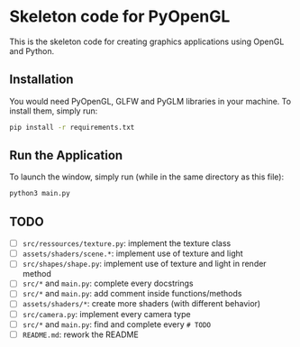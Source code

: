 # Skeleton code for PyOpenGL

This is the skeleton code for creating graphics applications using OpenGL and Python.


## Installation

You would need PyOpenGL, GLFW and PyGLM libraries in your machine. To install them, simply run:
```bash
pip install -r requirements.txt
```


## Run the Application

To launch the window, simply run (while in the same directory as this file):
```bash
python3 main.py
```


## TODO

- [ ] `src/ressources/texture.py`: implement the texture class
- [ ] `assets/shaders/scene.*`: implement use of texture and light
- [ ] `src/shapes/shape.py`: implement use of texture and light in render method
- [ ] `src/*` and `main.py`: complete every docstrings
- [ ] `src/*` and `main.py`: add comment inside functions/methods
- [ ] `assets/shaders/*`: create more shaders (with different behavior)
- [ ] `src/camera.py`: implement every camera type
- [ ] `src/*` and `main.py`: find and complete every `# TODO`
- [ ] `README.md`: rework the README
